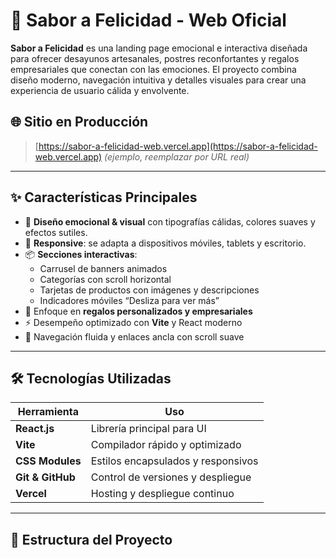 # 🧁 Sabor a Felicidad - Web Oficial

**Sabor a Felicidad** es una landing page emocional e interactiva diseñada para ofrecer desayunos artesanales, postres reconfortantes y regalos empresariales que conectan con las emociones. El proyecto combina diseño moderno, navegación intuitiva y detalles visuales para crear una experiencia de usuario cálida y envolvente.

## 🌐 Sitio en Producción

> [https://sabor-a-felicidad-web.vercel.app](https://sabor-a-felicidad-web.vercel.app) *(ejemplo, reemplazar por URL real)*

---

## ✨ Características Principales

- 🎨 **Diseño emocional & visual** con tipografías cálidas, colores suaves y efectos sutiles.
- 📱 **Responsive**: se adapta a dispositivos móviles, tablets y escritorio.
- 📦 **Secciones interactivas**:
  - Carrusel de banners animados
  - Categorías con scroll horizontal
  - Tarjetas de productos con imágenes y descripciones
  - Indicadores móviles “Desliza para ver más”
- 🎁 Enfoque en **regalos personalizados y empresariales**
- ⚡ Desempeño optimizado con **Vite** y React moderno
- 🧭 Navegación fluida y enlaces ancla con scroll suave

---

## 🛠️ Tecnologías Utilizadas

| Herramienta | Uso |
|-------------|-----|
| **React.js** | Librería principal para UI |
| **Vite** | Compilador rápido y optimizado |
| **CSS Modules** | Estilos encapsulados y responsivos |
| **Git & GitHub** | Control de versiones y despliegue |
| **Vercel** | Hosting y despliegue continuo |

---

## 📁 Estructura del Proyecto


